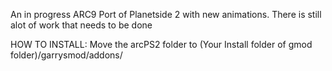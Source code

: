 An in progress ARC9 Port of Planetside 2 with new animations. There is still alot of work that needs to be done

HOW TO INSTALL:
Move the arcPS2 folder to (Your Install folder of gmod folder)/garrysmod/addons/
